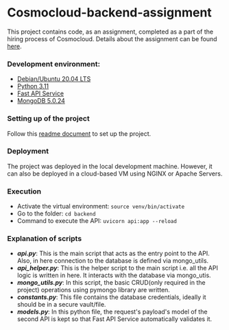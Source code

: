 # Cosmocloud-backend-assignment
This project contains code, as an assignment, completed as a part of the hiring process of Cosmocloud. Details about the assignment can be found [here](https://github.com/Chanpreet-Singh/Cosmocloud-backend-assignment/blob/main/Assignment%20Task.pdf).

### Development environment:
- [Debian/Ubuntu 20.04 LTS](https://releases.ubuntu.com/focal/ "Debian/Ubuntu 20.04 LTS")
- [Python 3.11](https://www.python.org/downloads/release/python-3117/)
- [Fast API Service](https://fastapi.tiangolo.com/ "Fast API Service")
- [MongoDB 5.0.24](https://www.mongodb.com/docs/v5.0/release-notes/5.0/)

### Setting up of the project
Follow this [readme document](https://github.com/Chanpreet-Singh/Cosmocloud-backend-assignment/blob/main/Project%20Setup/Readme%20for%20setup.md) to set up the project.

### Deployment
The project was deployed in the local development machine. However, it can also be deployed in a cloud-based VM using NGINX or Apache Servers.

### Execution
- Activate the virtual environment: `source venv/bin/activate`
- Go to the folder: `cd backend`<br>
- Command to execute the API: `uvicorn api:app --reload`

### Explanation of scripts
- ***api.py***: This is the main script that acts as the entry point to the API. Also, in here connection to the database is defined via mongo_utils.
- ***api_helper.py***: This is the helper script to the main script i.e. all the API logic is written in here. It interacts with the database via mongo_utis.
- ***mongo_utils.py***: In this script, the basic CRUD(only required in the project) operations using pymongo library are written.
- ***constants.py***: This file contains the database credentials, ideally it should be in a secure vault/file. 
- ***models.py***: In this python file, the request's payload's model of the second API is kept so that Fast API Service automatically validates it.
